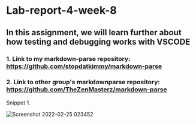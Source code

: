 # Lab-report-4-week-8

## In this assignment, we will learn further about how testing and debugging works with VSCODE

### 1. Link to my markdown-parse repository: https://github.com/stopdatkimmy/markdown-parse

### 2. Link to other group's markdownparse repository: https://github.com/TheZenMasterz/markdown-parse

Snippet 1.

![Screenshot 2022-02-25 023452](https://user-images.githubusercontent.com/61016872/155700570-f1a81c7e-9b52-4592-85d7-1b76f939a345.png)


